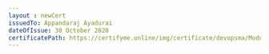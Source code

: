 ```yaml
--- 
layout : newCert 
issuedTo: Appandaraj Ayadurai
dateOfIssue: 30 October 2020
certificatePath: https://certifyme.online/img/certificate/devopsma/ModuleCertificate/AppandarajKubernetes.png
--- 
```

